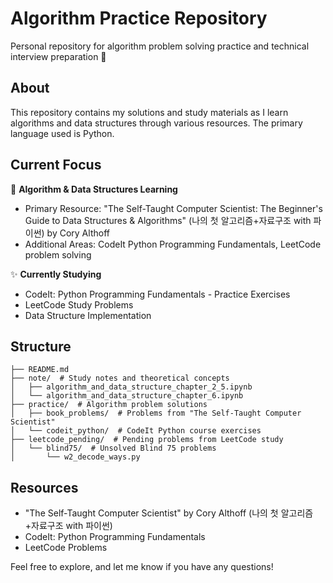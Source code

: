 # Algorithm Practice Repository

Personal repository for algorithm problem solving practice and technical interview preparation 🎯

## About
This repository contains my solutions and study materials as I learn algorithms and data structures through various resources. The primary language used is Python.

## Current Focus
🎯 **Algorithm & Data Structures Learning**
* Primary Resource: "The Self-Taught Computer Scientist: The Beginner's Guide to Data Structures & Algorithms" (나의 첫 알고리즘+자료구조 with 파이썬) by Cory Althoff
* Additional Areas: CodeIt Python Programming Fundamentals, LeetCode problem solving

✨ **Currently Studying**
* CodeIt: Python Programming Fundamentals - Practice Exercises
* LeetCode Study Problems
* Data Structure Implementation

## Structure
```
├── README.md
├── note/  # Study notes and theoretical concepts
│   ├── algorithm_and_data_structure_chapter_2_5.ipynb
│   └── algorithm_and_data_structure_chapter_6.ipynb
├── practice/  # Algorithm problem solutions
│   ├── book_problems/  # Problems from "The Self-Taught Computer Scientist"
│   └── codeit_python/  # CodeIt Python course exercises
├── leetcode_pending/  # Pending problems from LeetCode study
│   └── blind75/  # Unsolved Blind 75 problems
│       └── w2_decode_ways.py
```

## Resources
* "The Self-Taught Computer Scientist" by Cory Althoff (나의 첫 알고리즘+자료구조 with 파이썬)
* CodeIt: Python Programming Fundamentals
* LeetCode Problems

Feel free to explore, and let me know if you have any questions!
